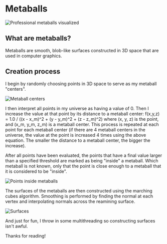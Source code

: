# Metaballs

![Professional metaballs visualized](https://i.imgur.com/ZVUssmW.jpg)

## What are metaballs?
Metaballs are smooth, blob-like surfaces constructed in 3D space that are used in computer graphics.

## Creation process
I begin by randomly choosing points in 3D space to serve as my metaball "centers".

![Metaball centers](https://i.imgur.com/HwMGuat.png)

I then interpret all points in my universe as having a value of 0. Then I increase the value at that point by its distance to a metaball center: f(x,y,z) = 1.0 / ((x - x_m)^2 + (y - y_m)^2 + (z - z_m)^2) where (x, y, z) is the point, and (x_m, y_m, z_m) is a metaball center. This process is repeated at each point for each metaball center (if there are 4 metaball centers in the universe, the value at the point is increased 4 times using the above equation. The smaller the distance to a metaball center, the bigger the increase).

After all points have been evaluated, the points that have a final value larger than a specified threshold are marked as being "inside" a metaball. Which metaball is not known, only that the point is close enough to a metaball that it is considered to be "inside".

![Points inside metaballs](https://i.imgur.com/cS0j1WO.png)

The surfaces of the metaballs are then constructed using the marching cubes algorithm. Smoothing is performed by finding the normal at each vertex and interpolating normals across the reamining surface.

![Surfaces](https://i.imgur.com/CJWhlu4.png)

And just for fun, I throw in some multithreading so constructing surfaces isn't awful.

Thanks for reading!
